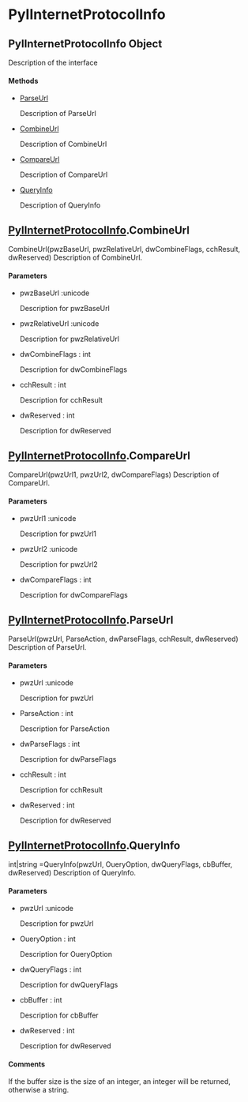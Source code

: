 # PyIInternetProtocolInfo

## PyIInternetProtocolInfo Object



Description of the interface

#### Methods


  - [ParseUrl](PyIInternetProtocolInfo.md#pyiinternetprotocolinfoparseurl)

    Description of ParseUrl&nbsp;

  - [CombineUrl](PyIInternetProtocolInfo.md#pyiinternetprotocolinfocombineurl)

    Description of CombineUrl&nbsp;

  - [CompareUrl](PyIInternetProtocolInfo.md#pyiinternetprotocolinfocompareurl)

    Description of CompareUrl&nbsp;

  - [QueryInfo](PyIInternetProtocolInfo.md#pyiinternetprotocolinfoqueryinfo)

    Description of QueryInfo&nbsp;

## [PyIInternetProtocolInfo](#pyiinternetprotocolinfo)\.CombineUrl

CombineUrl\(pwzBaseUrl, pwzRelativeUrl, dwCombineFlags, cchResult, dwReserved\)
Description of CombineUrl\.

#### Parameters


  - pwzBaseUrl :unicode

    Description for pwzBaseUrl

  - pwzRelativeUrl :unicode

    Description for pwzRelativeUrl

  - dwCombineFlags : int

    Description for dwCombineFlags

  - cchResult : int

    Description for cchResult

  - dwReserved : int

    Description for dwReserved

## [PyIInternetProtocolInfo](#pyiinternetprotocolinfo)\.CompareUrl

CompareUrl\(pwzUrl1, pwzUrl2, dwCompareFlags\)
Description of CompareUrl\.

#### Parameters


  - pwzUrl1 :unicode

    Description for pwzUrl1

  - pwzUrl2 :unicode

    Description for pwzUrl2

  - dwCompareFlags : int

    Description for dwCompareFlags

## [PyIInternetProtocolInfo](#pyiinternetprotocolinfo)\.ParseUrl

ParseUrl\(pwzUrl, ParseAction, dwParseFlags, cchResult, dwReserved\)
Description of ParseUrl\.

#### Parameters


  - pwzUrl :unicode

    Description for pwzUrl

  - ParseAction : int

    Description for ParseAction

  - dwParseFlags : int

    Description for dwParseFlags

  - cchResult : int

    Description for cchResult

  - dwReserved : int

    Description for dwReserved

## [PyIInternetProtocolInfo](#pyiinternetprotocolinfo)\.QueryInfo



int|string =QueryInfo\(pwzUrl, OueryOption, dwQueryFlags, cbBuffer, dwReserved\)
Description of QueryInfo\.

#### Parameters


  - pwzUrl :unicode

    Description for pwzUrl

  - OueryOption : int

    Description for OueryOption

  - dwQueryFlags : int

    Description for dwQueryFlags

  - cbBuffer : int

    Description for cbBuffer

  - dwReserved : int

    Description for dwReserved

#### Comments


If the buffer size is the size of an integer, an integer will be returned, otherwise a string\.